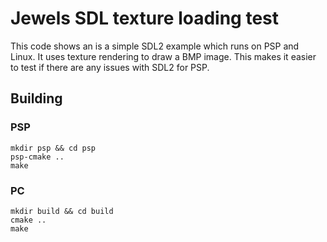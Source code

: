 # Jewels SDL texture loading test

This code shows an is a simple SDL2 example which runs on PSP and Linux. It uses texture rendering to draw a BMP image. This makes it easier to test if there are any issues with SDL2 for PSP.

## Building

### PSP

```
mkdir psp && cd psp
psp-cmake ..
make
```

### PC

```
mkdir build && cd build
cmake ..
make
```
